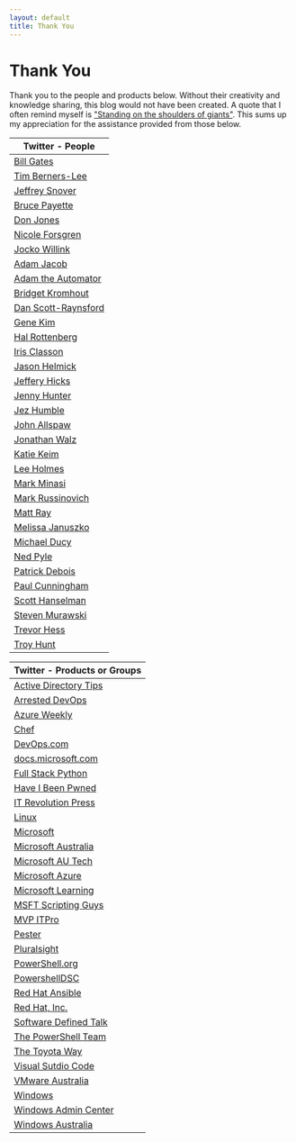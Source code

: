 ```yaml
---
layout: default
title: Thank You
---
```

# Thank You

Thank you to the people and products below. Without their creativity and knowledge sharing, this blog would not have been created. A quote that I often remind myself is ["Standing on the shoulders of giants"](https://en.wikipedia.org/wiki/Standing_on_the_shoulders_of_giants). This sums up my appreciation for the assistance provided from those below.


|Twitter - People|
| --- |
|[Bill Gates](https://twitter.com/BillGates)|
|[Tim Berners-Lee](https://twitter.com/timberners_lee)|
|[Jeffrey Snover](https://twitter.com/jsnover)|
|[Bruce Payette](https://twitter.com/BrucePayette)|
|[Don Jones](https://twitter.com/concentrateddon)|
|[Nicole Forsgren](https://twitter.com/nicolefv)|
|[Jocko Willink](https://twitter.com/jockowillink)|
|[Adam Jacob](https://twitter.com/adamhjk)|
|[Adam the Automator](https://twitter.com/adbertram)|
|[Bridget Kromhout](https://twitter.com/bridgetkromhout)|
|[Dan Scott-Raynsford](https://twitter.com/dscottraynsford)|
|[Gene Kim](https://twitter.com/RealGeneKim)|
|[Hal Rottenberg](https://twitter.com/halr9000)|
|[Iris Classon](https://twitter.com/IrisClasson)|
|[Jason Helmick](https://twitter.com/theJasonHelmick)|
|[Jeffery Hicks](https://twitter.com/JeffHicks)|
|[Jenny Hunter](https://twitter.com/MsftJenny)|
|[Jez Humble](https://twitter.com/jezhumble)|
|[John Allspaw](https://twitter.com/allspaw)|
|[Jonathan Walz](https://twitter.com/jonwalz)|
|[Katie Keim](https://twitter.com/katiedsc)|
|[Lee Holmes](https://twitter.com/Lee_Holmes)|
|[Mark Minasi](https://twitter.com/mminasi)|
|[Mark Russinovich](https://twitter.com/markrussinovich)|
|[Matt Ray](https://twitter.com/mattray)|
|[Melissa Januszko](https://twitter.com/thedevopsdiva)|
|[Michael Ducy](https://twitter.com/mfdii)|
|[Ned Pyle](https://twitter.com/NerdPyle)|
|[Patrick Debois](https://twitter.com/patrickdebois)|
|[Paul Cunningham](https://twitter.com/PaulCunningham)|
|[Scott Hanselman](https://twitter.com/shanselman)|
|[Steven Murawski](https://twitter.com/StevenMurawski)|
|[Trevor Hess](https://twitter.com/trevorghess)|
|[Troy Hunt](https://twitter.com/troyhunt)|

|Twitter - Products or Groups|
| --- |
|[Active Directory Tips](https://twitter.com/ADTipsTricks)|
|[Arrested DevOps](https://twitter.com/ArrestedDevOps)|
|[Azure Weekly](https://twitter.com/AzureWeekly)|
|[Chef](https://twitter.com/chef)|
|[DevOps.com](https://twitter.com/devopsdotcom)|
|[docs.microsoft.com](https://twitter.com/docsmsft)|
|[Full Stack Python](https://twitter.com/fullstackpython)|
|[Have I Been Pwned](https://twitter.com/haveibeenpwned)|
|[IT Revolution Press](https://twitter.com/ITRevBooks)|
|[Linux](https://twitter.com/Linux)|
|[Microsoft](https://twitter.com/Microsoft)|
|[Microsoft Australia](https://twitter.com/MicrosoftAU)|
|[Microsoft AU Tech](https://twitter.com/MicrosoftAUTech)|
|[Microsoft Azure](https://twitter.com/Azure)|
|[Microsoft Learning](https://twitter.com/MSLearning)|
|[MSFT Scripting Guys](https://twitter.com/ScriptingGuys)|
|[MVP ITPro](https://twitter.com/mvpitpro)|
|[Pester](https://twitter.com/PSPester)|
|[Pluralsight](https://twitter.com/pluralsight)|
|[PowerShell.org](https://twitter.com/PSHOrg)|
|[PowershellDSC](https://twitter.com/PowershellDSC_)|
|[Red Hat Ansible](https://twitter.com/ansible)|
|[Red Hat, Inc.](https://twitter.com/RedHat)|
|[Software Defined Talk](https://twitter.com/SoftwareDefTalk)|
|[The PowerShell Team](https://twitter.com/PowerShell_Team)|
|[The Toyota Way](https://twitter.com/The_Toyota_Way)|
|[Visual Sutdio Code](https://twitter.com/code)|
|[VMware Australia](https://twitter.com/VMwareAU)|
|[Windows](https://twitter.com/Windows)|
|[Windows Admin Center](https://twitter.com/servermgmt)|
|[Windows Australia](https://twitter.com/WindowsAU)|
